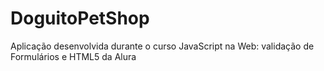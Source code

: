 # DoguitoPetShop
 Aplicação desenvolvida durante o curso JavaScript na Web: validação de Formulários e HTML5 da Alura

